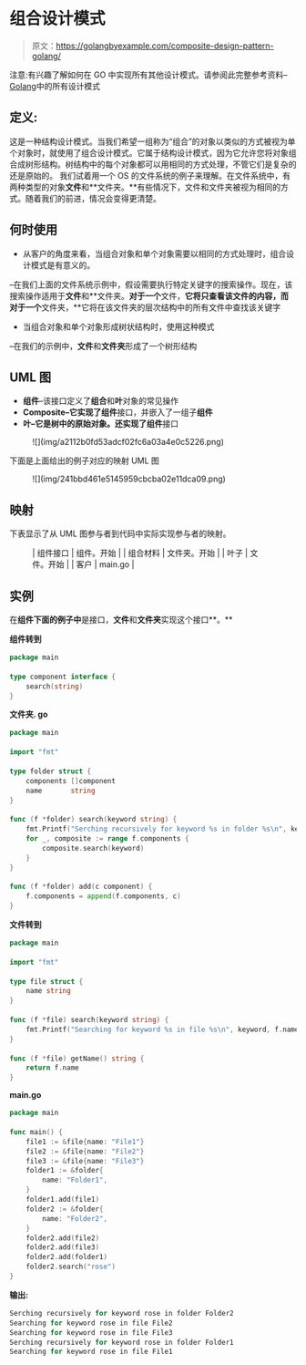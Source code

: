 # 组合设计模式

> 原文：<https://golangbyexample.com/composite-design-pattern-golang/>

注意:有兴趣了解如何在 GO 中实现所有其他设计模式。请参阅此完整参考资料–[Golang](https://golangbyexample.com/all-design-patterns-golang/)中的所有设计模式

## **定义:**

这是一种结构设计模式。当我们希望一组称为“组合”的对象以类似的方式被视为单个对象时，就使用了组合设计模式。它属于结构设计模式，因为它允许您将对象组合成树形结构。树结构中的每个对象都可以用相同的方式处理，不管它们是复杂的还是原始的。
我们试着用一个 OS 的文件系统的例子来理解。在文件系统中，有两种类型的对象**文件**和**文件夹。**有些情况下，文件和文件夹被视为相同的方式。随着我们的前进，情况会变得更清楚。

##  **何时使用**

*   从客户的角度来看，当组合对象和单个对象需要以相同的方式处理时，组合设计模式是有意义的。

–在我们上面的文件系统示例中，假设需要执行特定关键字的搜索操作。现在，该搜索操作适用于**文件**和**文件夹。**对于一个**文件，**它将只查看该文件的内容，而对于一个**文件夹，**它将在该文件夹的层次结构中的所有文件中查找该关键字

*   当组合对象和单个对象形成树状结构时，使用这种模式

–在我们的示例中，**文件**和**文件夹**形成了一个树形结构

## **UML 图**

*   **组件**–该接口定义了**组合**和**叶**对象的常见操作
*   **Composite–**它实现了**组件**接口，并嵌入了一组子**组件**
*   **叶–**它是树中的原始对象。还实现了**组件**接口

<figure class="wp-block-image">![](img/a2112b0fd53adcf02fc6a03a4e0c5226.png)</figure>

下面是上面给出的例子对应的映射 UML 图

<figure class="wp-block-image">![](img/241bbd461e5145959cbcba02e11dca09.png)</figure>

## **映射**

下表显示了从 UML 图参与者到代码中实际实现参与者的映射。

<figure class="wp-block-table is-style-stripes">

| 组件接口 | 组件。开始 |
| 组合材料 | 文件夹。开始 |
| 叶子 | 文件。开始 |
| 客户 | main.go |

</figure>

## **实例**

在**组件下面的例子中**是接口，**文件**和**文件夹**实现这个接口**。**

**组件转到**

```go
package main

type component interface {
    search(string)
}
```

**文件夹. go**

```go
package main

import "fmt"

type folder struct {
    components []component
    name       string
}

func (f *folder) search(keyword string) {
    fmt.Printf("Serching recursively for keyword %s in folder %s\n", keyword, f.name)
    for _, composite := range f.components {
        composite.search(keyword)
    }
}

func (f *folder) add(c component) {
    f.components = append(f.components, c)
}
```

**文件转到**

```go
package main

import "fmt"

type file struct {
    name string
}

func (f *file) search(keyword string) {
    fmt.Printf("Searching for keyword %s in file %s\n", keyword, f.name)
}

func (f *file) getName() string {
    return f.name
}
```

**main.go**

```go
package main

func main() {
    file1 := &file{name: "File1"}
    file2 := &file{name: "File2"}
    file3 := &file{name: "File3"}
    folder1 := &folder{
        name: "Folder1",
    }
    folder1.add(file1)
    folder2 := &folder{
        name: "Folder2",
    }
    folder2.add(file2)
    folder2.add(file3)
    folder2.add(folder1)
    folder2.search("rose")
}
```

**输出:**

```go
Serching recursively for keyword rose in folder Folder2
Searching for keyword rose in file File2
Searching for keyword rose in file File3
Serching recursively for keyword rose in folder Folder1
Searching for keyword rose in file File1
```